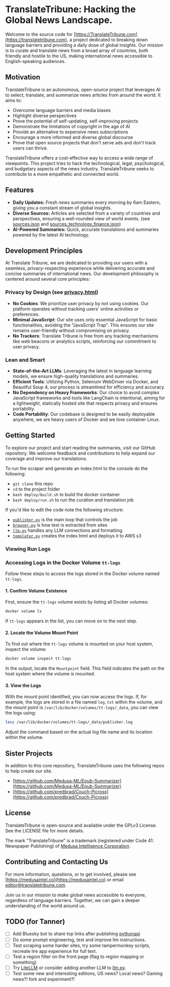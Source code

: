 # TranslateTribune: Hacking the Global News Landscape.

Welcome to the source code for [https://TranslateTribune.com](https://translatetribune.com), a project dedicated to breaking down language barriers and providing a daily dose of global insights. Our mission is to curate and translate news from a broad array of countries, both friendly and hostile to the US, making international news accessible to English-speaking audiences.

## Motivation

TranslateTribune is an autonomous, open-source project that leverages AI to select, translate, and summarize news articles from around the world. It aims to:

* Overcome language barriers and media biases
* Highlight diverse perspectives
* Prove the potential of self-updating, self-improving projects
* Demonstrate the limitations of copyright in the age of AI
* Provide an alternative to expensive news subscriptions
* Encourage a more informed and diverse global discourse
* Prove that open source projects that don't serve ads and don't track users can thrive.

TranslateTribune offers a cost-effective way to access a wide range of viewpoints. This project tries to hack the technological, legal, psychological, and budgetary aspects of the news industry. TranslateTribune seeks to contribute to a more empathetic and connected world.

## Features

- **Daily Updates:** Fresh news summaries every morning by 6am Eastern, giving you a constant stream of global insights.
- **Diverse Sources:** Articles are selected from a variety of countries and perspectives, ensuring a well-rounded view of world events. (see [sources.json](./config/sources.json) and [sources_technology_finance.json](sources_technology_finance.json))
- **AI-Powered Summaries:** Quick, accurate translations and summaries powered by the latest AI technology.

## Development Principles

At Translate Tribune, we are dedicated to providing our users with a seamless, privacy-respecting experience while delivering accurate and concise summaries of international news. Our development philosophy is centered around several core principles:

### Privacy by Design (see [privacy.html](https://translatetribune.com/privacy.html))
- **No Cookies**: We prioritize user privacy by not using cookies. Our platform operates without tracking users' online activities or preferences.
- **Minimal JavaScript**: Our site uses only essential JavaScript for basic functionalities, avoiding the "JavaScript Trap". This ensures our site remains user-friendly without compromising on privacy.
- **No Trackers**: Translate Tribune is free from any tracking mechanisms like web beacons or analytics scripts, reinforcing our commitment to user privacy.

### Lean and Smart
- **State-of-the-Art LLMs**: Leveraging the latest in language learning models, we ensure high-quality translations and summaries.
- **Efficient Tools**: Utilizing Python, Selenium WebDriver via Docker, and Beautiful Soup 4, our process is streamlined for efficiency and accuracy.
- **No Dependency on Heavy Frameworks**: Our choice to avoid complex JavaScript frameworks and tools like LangChain is intentional, aiming for a lightweight, statically hosted site that respects privacy and ensures portability.
- **Code Portability**: Our codebase is designed to be easily deployable anywhere, we are heavy users of Docker and we love container Linux.

## Getting Started

To explore our project and start reading the summaries, visit our GitHub repository. We welcome feedback and contributions to help expand our coverage and improve our translations.

To run the scraper and generate an index.html to the console do the following:
* ```git clone``` this repo
* ```cd``` to the project folder
* ```bash deploy/build.sh``` to build the docker container
* ```bash deploy/run.sh``` to run the curation and translation job

If you'd like to edit the code note the following structure:
* [```publisher.py```](./utils/publisher.py) is the main loop that controls the job
* [```browser.py```](./utils/browser.py) is how text is extracted from sites
* [```llm.py```](./utils/llm.py) handles any LLM connections and formatting
* [```templater.py```](./utils/templater.py) creates the index.html and deploys it to AWS s3

### Viewing Run Logs

### Accessing Logs in the Docker Volume `tt-logs`

Follow these steps to access the logs stored in the Docker volume named `tt-logs`.

#### 1. Confirm Volume Existence

First, ensure the `tt-logs` volume exists by listing all Docker volumes:

```bash
docker volume ls
```

If `tt-logs` appears in the list, you can move on to the next step.

#### 2. Locate the Volume Mount Point

To find out where the `tt-logs` volume is mounted on your host system, inspect the volume:

```bash
docker volume inspect tt-logs
```

In the output, locate the `Mountpoint` field. This field indicates the path on the host system where the volume is mounted.

#### 3. View the Logs

With the mount point identified, you can now access the logs. If, for example, the logs are stored in a file named `log.txt` within the volume, and the mount point is `/var/lib/docker/volumes/tt-logs/_data`, you can view the logs using:

```bash
less /var/lib/docker/volumes/tt-logs/_data/publisher.log
```

Adjust the command based on the actual log file name and its location within the volume.

## Sister Projects

In addition to this core repository, TranslateTribune uses the following repos to help create our site.

* [https://github.com/Medusa-ML/Epub-Summarizer](https://github.com/Medusa-ML/Epub-Summarizer)
* [https://github.com/predbrad/Couch-Picross](https://github.com/predbrad/Couch-Picross)

## License

TranslateTribune is open-source and available under the GPLv3 License. See the LICENSE file for more details.

The mark "TranslateTribune" is a trademark (registered under Code 41: Newspaper Publishing) of [Medusa Intelligence Corporation](https://medusaintel.co).

## Contributing and Contacting Us

For more information, questions, or to get involved, please see [https://medusaintel.co](https://medusaintel.co) or email [editor@translatetribune.com](mailto:editor@translatetribune.com).

Join us in our mission to make global news accessible to everyone, regardless of language barriers. Together, we can gain a deeper understanding of the world around us.

## TODO (for Tanner)
- [ ] Add Bluesky bot to share top links after publishing [pythonapi](https://atproto.blue/en/latest/)
- [ ] Do some prompt engineering, test and improve llm instructions.
- [ ] Test scraping some harder sites, try some tampermonkey scripts, recreate lire app experience for full text.
- [ ] Test a region filter on the front page (flag to region mapping or something)
- [ ] Try [LiteLLM](https://github.com/BerriAI/litellm) or consider adding another LLM to [llm.py](./utils/llm.py).
- [ ] Test some new and interesting editions, US news? Local news? Gaming news?! fork and experiment?!
